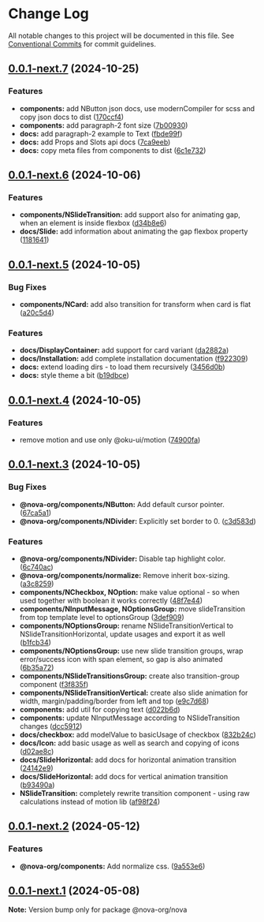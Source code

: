 # Change Log

All notable changes to this project will be documented in this file.
See [Conventional Commits](https://conventionalcommits.org) for commit guidelines.

## [0.0.1-next.7](https://github.com/novaui-org/nova/compare/v0.0.1-next.6...v0.0.1-next.7) (2024-10-25)


### Features

* **components:** add NButton json docs, use modernCompiler for scss and copy json docs to dist ([170ccf4](https://github.com/novaui-org/nova/commit/170ccf4d065980629a60923c5bf72f26573d154f))
* **components:** add paragraph-2 font size ([7b00930](https://github.com/novaui-org/nova/commit/7b00930aaff9b06262542bffa7c096e2d758061a))
* **docs:** add paragraph-2 example to Text ([fbde99f](https://github.com/novaui-org/nova/commit/fbde99fa73b17416b1fbf8c63fee41d628146cb9))
* **docs:** add Props and Slots api docs ([7ca9eeb](https://github.com/novaui-org/nova/commit/7ca9eebd948f2e3710dc1f08ad947893763a3843))
* **docs:** copy meta files from components to dist ([6c1e732](https://github.com/novaui-org/nova/commit/6c1e732b769787a5936205dae55ba5d47d213b3d))





## [0.0.1-next.6](https://github.com/novaui-org/nova/compare/v0.0.1-next.5...v0.0.1-next.6) (2024-10-06)


### Features

* **components/NSlideTransition:** add support also for animating gap, when an element is inside flexbox ([d34b8e6](https://github.com/novaui-org/nova/commit/d34b8e6297c586a5cb288de59d1597b5c5e76381))
* **docs/Slide:** add information about animating the gap flexbox property ([1181641](https://github.com/novaui-org/nova/commit/118164111f9d6cb2d8dedbfeccd8774befa8c6a0))





## [0.0.1-next.5](https://github.com/novaui-org/nova/compare/v0.0.1-next.4...v0.0.1-next.5) (2024-10-05)


### Bug Fixes

* **components/NCard:** add also transition for transform when card is flat ([a20c5d4](https://github.com/novaui-org/nova/commit/a20c5d4f30a29695335c5a03d06e053c772707e1))


### Features

* **docs/DisplayContainer:** add support for card variant ([da2882a](https://github.com/novaui-org/nova/commit/da2882a7794a2b57d63067bcdd1e525e84b24fb9))
* **docs/Installation:** add complete installation documentation ([f922309](https://github.com/novaui-org/nova/commit/f9223090eebd0560ff747c2bb255a5043cb18c6c))
* **docs:** extend loading dirs - to load them recursively ([3456d0b](https://github.com/novaui-org/nova/commit/3456d0bec906a4026017d2ab5afe479c9af343fe))
* **docs:** style theme a bit ([b19dbce](https://github.com/novaui-org/nova/commit/b19dbce3315400a9a843f5ee4d1ce4f33cace81d))





## [0.0.1-next.4](https://github.com/novaui-org/nova/compare/v0.0.1-next.3...v0.0.1-next.4) (2024-10-05)


### Features

* remove motion and use only @oku-ui/motion ([74900fa](https://github.com/novaui-org/nova/commit/74900fa703acd14861c4d4fc2445fb652f3ea94d))





## [0.0.1-next.3](https://github.com/novaui-org/nova/compare/v0.0.1-next.2...v0.0.1-next.3) (2024-10-05)


### Bug Fixes

* **@nova-org/components/NButton:** Add default cursor pointer. ([67ca5a1](https://github.com/novaui-org/nova/commit/67ca5a155a879c98d7d72143031708d430398134))
* **@nova-org/components/NDivider:** Explicitly set border to 0. ([c3d583d](https://github.com/novaui-org/nova/commit/c3d583dd35e4b83d16fd3ac24bff475295a473b7))


### Features

* **@nova-org/components/NDivider:** Disable tap highlight color. ([6c740ac](https://github.com/novaui-org/nova/commit/6c740accbb3285b060355a229f8b96801f338aeb))
* **@nova-org/components/normalize:** Remove inherit box-sizing. ([a3c8259](https://github.com/novaui-org/nova/commit/a3c82595f56f645cdac7dbaec0f8537f5647c871))
* **components/NCheckbox, NOption:** make value optional - so when used together with boolean it works correctly ([48f7e44](https://github.com/novaui-org/nova/commit/48f7e44c8a2e6533a5dbe9797a4e2d052e751558))
* **components/NInputMessage, NOptionsGroup:** move slideTransition from top template level to optionsGroup ([3def909](https://github.com/novaui-org/nova/commit/3def9094d59f500a0a7652c37846558db7ff10e9))
* **components/NOptionsGroup:** rename NSlideTransitionVertical to NSlideTransitionHorizontal, update usages and export it as well ([b1fcb34](https://github.com/novaui-org/nova/commit/b1fcb34ed2f9979f20889af57c5ecec0254efc2a))
* **components/NOptionsGroup:** use new slide transition groups, wrap error/success icon with span element, so gap is also animated ([6b35a72](https://github.com/novaui-org/nova/commit/6b35a722864c46dc7e331a9e3c88ebc180c8203f))
* **components/NSlideTransitionsGroup:** create also transition-group component ([f3f835f](https://github.com/novaui-org/nova/commit/f3f835f121bcceb2c4a344bb86d4457edbd794fe))
* **components/NSlideTransitionVertical:** create also slide animation for width, margin/padding/border from left and top ([e9c7d68](https://github.com/novaui-org/nova/commit/e9c7d68db9917f6f7eef4e6bf03ea2db649c81e4))
* **components:** add util for copying text ([d022b6d](https://github.com/novaui-org/nova/commit/d022b6d0e72603f73fdc09be7bab1e9925958ae9))
* **components:** update NInputMessage according to NSlideTransition changes ([dcc5912](https://github.com/novaui-org/nova/commit/dcc5912037a5a100200fa1ea82dad5769481dff3))
* **docs/checkbox:** add modelValue to basicUsage of checkbox ([832b24c](https://github.com/novaui-org/nova/commit/832b24cdbb8923ef966dc9110f88a01aeeda19b3))
* **docs/Icon:** add basic usage as well as search and copying of icons ([d02ae8c](https://github.com/novaui-org/nova/commit/d02ae8ce72a6be2b5f3149e0e2f649f772730978))
* **docs/SlideHorizontal:** add docs for horizontal animation transition ([24142e9](https://github.com/novaui-org/nova/commit/24142e92aab2788597578d31291182aaf63f5857))
* **docs/SlideHorizontal:** add docs for vertical animation transition ([b93490a](https://github.com/novaui-org/nova/commit/b93490a31311c8a3bbb2e94fa020928a88415240))
* **NSlideTransition:** completely rewrite transition component - using raw calculations instead of motion lib ([af98f24](https://github.com/novaui-org/nova/commit/af98f246f2de59da769de42e4626461a28f1ae13))





## [0.0.1-next.2](https://github.com/novaui-org/nova/compare/v0.0.1-next.1...v0.0.1-next.2) (2024-05-12)


### Features

* **@nova-org/components:** Add normalize css. ([9a553e6](https://github.com/novaui-org/nova/commit/9a553e6fe887c9729a56b25ef20d002700f693d6))





## [0.0.1-next.1](https://github.com/novaui-org/nova/compare/v0.0.1-next.0...v0.0.1-next.1) (2024-05-08)

**Note:** Version bump only for package @nova-org/nova

